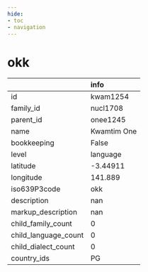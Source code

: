 ```yaml
---
hide:
- toc
- navigation
---
```

# okk
|                      | info        |
|:---------------------|:------------|
| id                   | kwam1254    |
| family_id            | nucl1708    |
| parent_id            | onee1245    |
| name                 | Kwamtim One |
| bookkeeping          | False       |
| level                | language    |
| latitude             | -3.44911    |
| longitude            | 141.889     |
| iso639P3code         | okk         |
| description          | nan         |
| markup_description   | nan         |
| child_family_count   | 0           |
| child_language_count | 0           |
| child_dialect_count  | 0           |
| country_ids          | PG          |